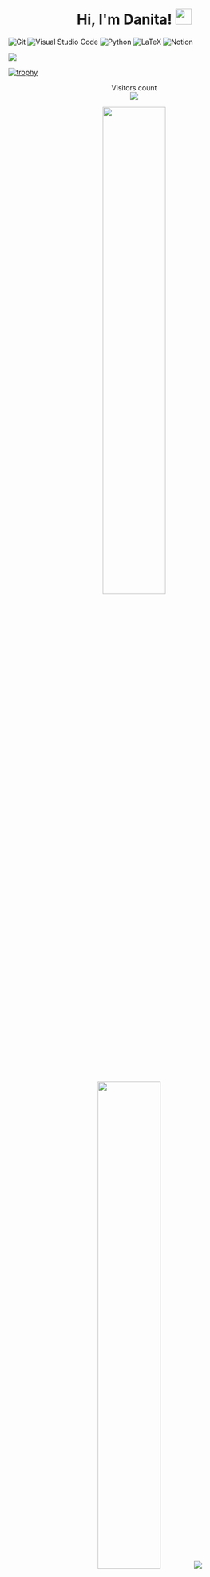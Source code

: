 <h1 align="center"> Hi, I'm Danita!
<img src="https://github.com/blackcater/blackcater/raw/main/images/Hi.gif" height="32"/></h1>

<!--
### На протяжении полугода обучаюсь в "Школе 21" от Сбера.
-->

![Git](https://img.shields.io/badge/git-%23F05033.svg?style=for-the-badge&logo=git&logoColor=white)
![Visual Studio Code](https://img.shields.io/badge/Visual%20Studio%20Code-0078d7.svg?style=for-the-badge&logo=visual-studio-code&logoColor=white)
![Python](https://img.shields.io/badge/python-3670A0?style=for-the-badge&logo=python&logoColor=ffdd54)
![LaTeX](https://img.shields.io/badge/latex-%23008080.svg?style=for-the-badge&logo=latex&logoColor=white)
![Notion](https://img.shields.io/badge/Notion-%23000000.svg?style=for-the-badge&logo=notion&logoColor=white)


![](https://github-profile-summary-cards.vercel.app/api/cards/most-commit-language?username=FlameDanita&theme=solarized_dark)

[![trophy](https://github-profile-trophy.vercel.app/?username=FlameDanita&theme=onedark&row=2)](https://github.com/FlameDanita/github-profile-trophy)

<p align="center"> 
  Visitors count<br>
  <img src="https://profile-counter.glitch.me/FlameDanita/count.svg" />
</p>

<p align="center">
  <img height="50%" width="auto" src ="https://github-readme-stats.vercel.app/api?username=FlameDanita-saha&show_icons=true&count_private=true&theme=darcula&hide_border=true&hide=issues,contribs&bg_color=00000000">
  <img height="50%" width="auto" src ="https://github-readme-stats.vercel.app/api/top-langs/?username=FlameDanita-saha&layout=compact&hide_border=true&theme=darcula&bg_color=00000000&langs_count=6&hide=jupyter%20notebook,tex,css,php&exclude_repo=Pacman-AI">
  <img src ="https://github-readme-streak-stats.herokuapp.com?user=FlameDanita-saha&theme=darcula&hide_border=true&background=FFFFFF00">
  <br>
  <br>
  <a href="https://www.buymeacoffee.com/FlameDanita.saha"> <img align="center" src="https://cdn.buymeacoffee.com/buttons/v2/default-orange.png" height="50" width="210" alt="FlameDanita.saha" /></a>
</p>

<!-- <p align="center">
  <img align="left" src ="https://github-readme-stats.vercel.app/api/pin/?username=FlameDanita-saha&repo=ytdx">
  <img align="right" src ="https://github-readme-stats.vercel.app/api/pin/?username=FlameDanita-saha&repo=pixel-weather">
</p> -->

